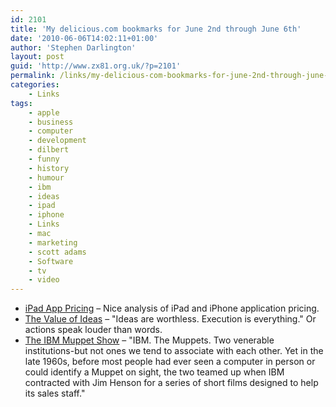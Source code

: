 ```yaml
---
id: 2101
title: 'My delicious.com bookmarks for June 2nd through June 6th'
date: '2010-06-06T14:02:11+01:00'
author: 'Stephen Darlington'
layout: post
guid: 'http://www.zx81.org.uk/?p=2101'
permalink: /links/my-delicious-com-bookmarks-for-june-2nd-through-june-6th.html
categories:
    - Links
tags:
    - apple
    - business
    - computer
    - development
    - dilbert
    - funny
    - history
    - humour
    - ibm
    - ideas
    - ipad
    - iphone
    - Links
    - mac
    - marketing
    - scott adams
    - Software
    - tv
    - video
---
```


- [iPad App Pricing](http://mattgemmell.com/2010/06/04/ipad-app-pricing?utm_source=feedburner&utm_medium=feed&utm_campaign=Feed%3A+mattgemmell%2Frss2+%28Matt+Legend+Gemmell+-+RSS2%29&utm_content=Google+Reader) – Nice analysis of iPad and iPhone application pricing.
- [The Value of Ideas](http://dilbert.com/blog/entry/the_value_of_ideas/) – "Ideas are worthless. Execution is everything." Or actions speak louder than words.
- [The IBM Muppet Show](http://technologizer.com/2010/05/31/ibm-muppets/) – "IBM. The Muppets. Two venerable institutions-but not ones we tend to associate with each other. Yet in the late 1960s, before most people had ever seen a computer in person or could identify a Muppet on sight, the two teamed up when IBM contracted with Jim Henson for a series of short films designed to help its sales staff."